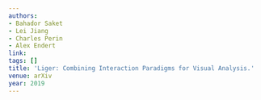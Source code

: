 ```yaml
---
authors:
- Bahador Saket
- Lei Jiang
- Charles Perin
- Alex Endert
link:
tags: []
title: 'Liger: Combining Interaction Paradigms for Visual Analysis.'
venue: arXiv
year: 2019
---
```

